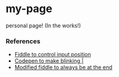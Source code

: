 # my-page
personal page! (In the works!)


### References 

- [Fiddle to control input position](http://jsfiddle.net/esnvh/26/)
- [Codepen to make blinking |](http://codepen.io/rjenkins/pen/sJhHB)
- [Modified fiddle to always be at the end](http://jsfiddle.net/esnvh/218/)
